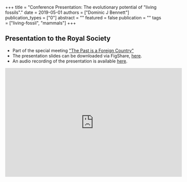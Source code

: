 +++
title = "Conference Presentation: The evolutionary potential of \"living fossils\"."
date = 2019-05-01
authors = ["Dominic J Bennett"]
publication_types = ["0"]
abstract = ""
featured = false
publication = ""
tags = ["living-fossil", "mammals"]
+++

## Presentation to the Royal Society

* Part of the special meeting ["The Past is a Foreign Country"](https://royalsociety.org/science-events-and-lectures/2019/01/the-past-is-a-foreign-country/)
* The presentation slides can be downloaded via FigShare, [here](https://figshare.com/articles/The_Past_is_a_Foreign_Country_The_evolutionary_potential_of_living_fossils_/8035400).
* An audio recording of the presentation is available [here](http://downloads.royalsociety.org/events/2019/01/the-past-is-a-foreign-country/Bennett.MP3).

<iframe src="https://widgets.figshare.com/articles/8035400/embed?show_title=1" width="568" height="351" allowfullscreen="true" frameborder="0"></iframe>
